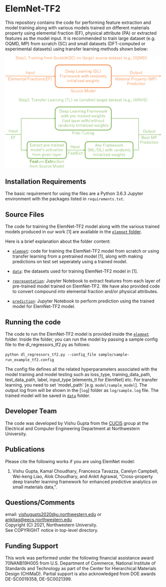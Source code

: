 # ElemNet-TF2

This repository contains the code for performing feature extraction and model training along with various models trained on different materials property using elemental fraction (EF), physical attribute (PA) or extracted features as the model input. It is recommended to train large dataset (e.g. OQMD, MP) from scratch (SC) and small datasets (DFT-computed or experimental datasets) using transfer learning methods shown below:

<p align="center">
  <img src="images/workflow.png" width="600">
</p>

## Installation Requirements

The basic requirement for using the files are a Python 3.6.3 Jupyter environment with the packages listed in `requirements.txt`.

## Source Files

The code for training the ElemNet-TF2 model along with the various trained models produced in our work [1] are available in the [`elemnet` folder](./elemnet).
  
Here is a brief explanation about the folder content:

* [`elemnet`](./elemnet): code for training the ElemNet-TF2 model from scratch or using transfer learning from a pretrained model [1], along with making predictions on test set seperately using a trained model.

* [`data`](./data): the datasets used for training ElemNet-TF2 model in [1].

* [`representation`](./representation): Jupyter Notebook to extract features from each layer of pre-trained model trained on ElemNet-TF2. We have also provided code to convert compound into elemental fraction and/or physical attributes.

* [`prediction`](./prediction): Jupyter Notebook to perform prediction using the trained model for ElemNet-TF2 model.

## Running the code

The code to run the ElemNet-TF2 model is provided inside the [`elemnet`](./elemnet) folder. Inside the folder, you can run the model by passing a sample config file to the dl_regressors_tf2.py as follows:

`python dl_regressors_tf2.py --config_file sample/sample-run_example_tf2.config`

The config file defines all the related hyperparameters associated with the model training and model testing such as loss_type, training_data_path, test_data_path, label, input_type [elements_tl for ElemNet] etc. For transfer learning, you need to set 'model_path' [e.g. `model/sample_model`]. The output log
from will be shown in the [`log`] folder as `log/sample.log` file. The trained model will be saved in [`data`](./model) folder.

## Developer Team

The code was developed by Vishu Gupta from the <a href="http://cucis.ece.northwestern.edu/">CUCIS</a> group at the Electrical and Computer Engineering Department at Northwestern University.

## Publications

Please cite the following works if you are using ElemNet model:

1. Vishu Gupta, Kamal Choudhary, Francesca Tavazza, Carelyn Campbell, Wei-keng Liao, Alok Choudhary, and Ankit Agrawal, “Cross-property deep transfer learning framework for enhanced predictive analytics on small materials data,”.

## Questions/Comments

email: vishugupts2020@u.northwestern.edu or ankitag@eecs.northwestern.edu</br>
Copyright (C) 2021, Northwestern University.<br/>
See COPYRIGHT notice in top-level directory.

## Funding Support

This work was performed under the following financial assistance award 70NANB19H005 from U.S. Department of Commerce, National Institute of Standards and Technology as part of the Center for Hierarchical Materials Design (CHiMaD). Partial support is also acknowledged from DOE awards DE-SC0019358, DE-SC0021399.
